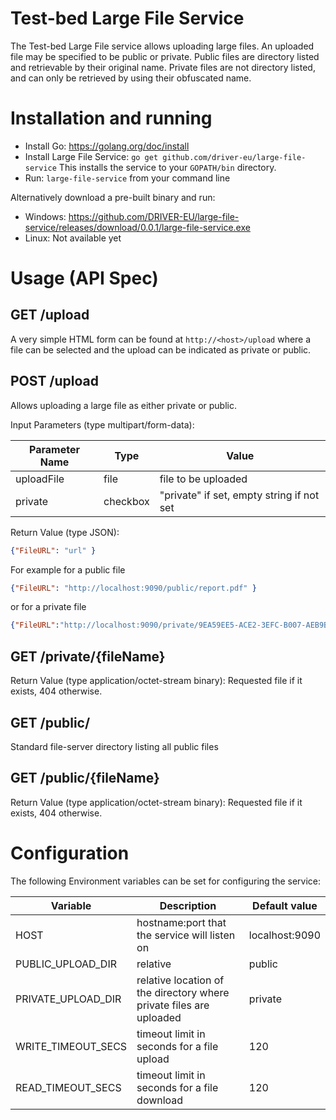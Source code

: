 # Test-bed Large File Service

The Test-bed Large File service allows uploading large files. An uploaded file may be specified to be public or private. Public files are directory listed and retrievable by their original name. Private files are not directory listed, and can only be retrieved by using their obfuscated name.

# Installation and running

* Install Go: https://golang.org/doc/install
* Install Large File Service: `go get github.com/driver-eu/large-file-service` This installs the service to your `GOPATH/bin` directory.
* Run: `large-file-service` from your command line

Alternatively download a pre-built binary and run:

* Windows: https://github.com/DRIVER-EU/large-file-service/releases/download/0.0.1/large-file-service.exe
* Linux: Not available yet

# Usage (API Spec)

## GET /upload
A very simple HTML form can be found at `http://<host>/upload` where a file can be selected and the upload can be indicated as private or public.

## POST /upload
Allows uploading a large file as either private or public.

Input Parameters (type multipart/form-data):

| Parameter Name | Type     | Value                                     |
|----------------|----------|-------------------------------------------|
| uploadFile     | file     | file to be uploaded                       |
| private        | checkbox | "private" if set, empty string if not set |

Return Value (type JSON):
```json
{"FileURL": "url" }
```

For example for a public file
```json
{"FileURL": "http://localhost:9090/public/report.pdf" }
```

or for a private file
```json
{"FileURL":"http://localhost:9090/private/9EA59EE5-ACE2-3EFC-B007-AEB9B094FEAA.pdf"}
```

## GET /private/{fileName}

Return Value (type application/octet-stream binary):
Requested file if it exists, 404 otherwise.

## GET /public/
Standard file-server directory listing all public files

## GET /public/{fileName}

Return Value (type application/octet-stream binary):
Requested file if it exists, 404 otherwise.

# Configuration

The following Environment variables can be set for configuring the service:

| Variable           | Description                                                         | Default value  |
|--------------------|---------------------------------------------------------------------|----------------|
| HOST               | hostname:port that the service will listen on                       | localhost:9090 |
| PUBLIC_UPLOAD_DIR  | relative                                                            | public         |
| PRIVATE_UPLOAD_DIR | relative location of the directory where private files are uploaded | private        |
| WRITE_TIMEOUT_SECS | timeout limit in seconds for a file upload                          | 120            |
| READ_TIMEOUT_SECS  | timeout limit in seconds for a file download                        | 120            |


